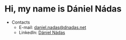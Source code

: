 # Hi, my name is Dániel Nádas
<!--
- I’m currently working on:
    - [My Java Spring Training Portal Full-Stack Application](https://github.com/DNadas98/training-portal)
    - [FreeRoam Hiking Companion Application](https://github.com/DNadas98/freeroam-hiking-companion)
- Current Studies: Full-stack software developement at [<img
        src="https://avatars.githubusercontent.com/u/43291578?s=200&v=4"
        alt="codecool"
        width="20"
        height="20"
      />CodeCool](https://codecool.com/en/) coding bootcamp
      
-->
- Contacts
    - E-mail: [daniel.nadas@dnadas.net](mailto:daniel.nadas@dnadas.net)
    - LinkedIn: [Dániel Nádas](https://www.linkedin.com/in/daniel-nadas)
<!--
<h2>Tech Stack</h2>
<p>This summary showcases the languages, frameworks, and tools that I have learned about so far, and successfully utilized in my projects.</p>
<details>
  <summary>
    Backend Development
    <p align="left"> 
      <img src="https://dnadas.net/media/java.svg" alt="Java" style="width:40px;height:40px; margin-left:5px">
      <img src="https://dnadas.net/media/spring.svg" alt="Java Spring" style="width:40px;height:40px; margin-left:5px">
      <img src="https://dnadas.net/media/nodejs.svg" alt="Node.js" style="width:40px;height:40px; margin-left:5px">
      <img src="https://dnadas.net/media/express.svg" alt="Express JS" style="width:40px;height:40px; margin-left:5px">
      <img src="https://dnadas.net/media/nestjs.svg" alt="Nest JS" style="width:40px;height:40px; margin-left:5px">
      <img src="https://dnadas.net/media/php.svg" alt="PHP" style="width:40px;height:40px; margin-left:5px">
    </p>
  </summary>
  <ul>
    <li>Java</li>
    <li>Java Spring</li>
    <li>Node.js</li>
    <li>Express JS</li>
    <li>Nest JS</li>
    <li>PHP</li>
  </ul>
</details>  
<details>
<summary>
    Frontend Development
    <p align="left">
      <img src="https://dnadas.net/media/javascript.svg" alt="Javascript" style="height:40px; margin-left:5px">
      <img src="https://dnadas.net/media/typescript.svg" alt="Typescript" style="height:40px; margin-left:5px">
      <img src="https://dnadas.net/media/react.svg" alt="React JS" style="height:40px; margin-left:5px">
      <img src="https://dnadas.net/media/angular.svg" alt="Angular JS" style="height:40px; margin-left:5px">
      <img src="https://dnadas.net/media/materialui.svg" alt="Material UI" style="height:40px; margin-left:5px">
      <img src="https://dnadas.net/media/tailwind.svg" alt="Tailwind CSS" style="height:40px; margin-left:5px">
      <img src="https://dnadas.net/media/html.svg" alt="HTML" style="height:40px; margin-left:5px">
      <img src="https://dnadas.net/media/css.svg" alt="CSS" style="height:40px; margin-left:5px">
    </p>
</summary>
<ul>
  <li>Javascript</li>
  <li>Typescript</li>
  <li>React JS</li>
  <li>Material UI</li>
  <li>HTML</li>
  <li>CSS</li>
</ul>
</details>
<details>
  <summary>
    Microservices
    <p align="left"> 
      <img src="https://dnadas.net/media/spring.svg" alt="Java Spring Gateway" style="width:40px;height:40px; margin-left:5px">
      <img src="https://dnadas.net/media/spring_cloud.png" alt="Eureka Discovery Service" style="width:40px;height:40px; margin-left:5px">
    </p>
  </summary>
  <ul>
    <li>Java Spring Gateway</li>
    <li>Eureka Discovery Service</li>
  </ul>
</details>  
<details>
  <summary>
    Databases, ORM & ODM
    <p align="left"> 
      <img src="https://dnadas.net/media/postgresql.svg" alt="PostgreSQL" style="width:40px;height:40px; margin-left:5px">
      <img src="https://dnadas.net/media/mysql.svg" alt="MySQL" style="width:40px;height:40px; margin-left:5px">
      <img src="https://dnadas.net/media/mongodb.png" alt="MongoDB" style="width:40px;height:40px; margin-left:5px">
      <img src="https://dnadas.net/media/spring.svg" alt="Spring Data JPA" style="width:40px;height:40px; margin-left:5px">
      <img src="https://dnadas.net/media/prisma.svg" alt="Prisma ORM" style="width:40px;height:40px; margin-left:5px">
      <img src="https://dnadas.net/media/mongoose.svg" alt="Mongoose JS" style="width:40px;height:40px; margin-left:5px">
    </p>
  </summary>     
  <ul>
    <li>PostgreSQL</li>
    <li>MySQL</li>
    <li>MongoDB</li>
    <li>Spring Data JPA</li>
    <li>Prisma ORM</li>
    <li>Mongoose JS</li>
  </ul>
</details>  
<details>
  <summary>
    Integration & Deployment
    <p align="left">
      <img src="https://dnadas.net/media/githubactions.svg" alt="Github Actions" style="width:40px;height:40px; margin-left:5px">
      <img src="https://dnadas.net/media/docker.svg" alt="Docker, Docker Compose" style="width:40px;height:40px; margin-left:5px">
      <img src="https://dnadas.net/media/kubernetes.svg" alt="Kubernetes" style="width:40px;height:40px; margin-left:5px">
      <img src="https://dnadas.net/media/nginx.svg" alt="Nginx" style="width:40px;height:40px; margin-left:5px">
      <img src="https://dnadas.net/media/apache.png" alt="Apache HTTP Server" style="width:40px;height:40px; margin-left:5px">
    </p>
  </summary> 
  <ul>
    <li>Github Actions</li>
    <li>Docker, Docker Compose</li>
    <li>Nginx</li>
    <li>Apache HTTP Server</li>
  </ul>
</details> 
<details>
  <summary>
    Security & Authentication
    <p align="left">
      <img src="https://dnadas.net/media/spring.svg" alt="Spring Security" style="width:40px;height:40px; margin-left:5px">
      <img src="https://dnadas.net/media/jwt.svg" alt="Json Web Token" style="width:40px;height:40px; margin-left:5px">
      <img src="https://dnadas.net/media/oauth2.svg" alt="OAuth 2.0" style="width:40px;height:40px; margin-left:5px">
      <img src="https://dnadas.net/media/keycloak.png" alt="Keycloak Authorization Server" style="width:40px;height:40px; margin-left:5px">
    </p>
  </summary> 
  <ul>
    <li>Spring Security</li>
    <li>Custom Express JS Implementation</li>
    <li>Json Web Token</li>
    <li>OAuth 2.0</li>
    <li>Keycloak Authorization Server</li>
  </ul>
</details>  
<details>
  <summary>
    Server Management
    <p align="left">
      <img src="https://dnadas.net/media/linux.png" alt="Linux Server (VPS)" style="width:40px;height:40px; margin-left:5px">
      <img src="https://cdn.iconscout.com/icon/free/png-512/free-mail-2844876-2365225.png?f=webp&w=256" alt="Custom E-mail Server" style="width:40px;height:40px; margin-left:5px; background-color:#ffffff; border-radius:3px">
      <img src="https://cdn-icons-png.flaticon.com/256/10321/10321860.png" alt="Web Storage, E-mail, FTP Administration" style="width:40px;height:40px; margin-left:5px; background-color:#ffffff; border-radius:3px">
      <img src="https://dnadas.net/media/wordpress.svg" alt="WordPress CMS" style="width:40px;height:40px; margin-left:5px;">
    </p>
  </summary>
  <ul>
    <li>Linux Server (VPS)</li>
    <li>Custom E-mail Server</li>
    <li>Web Storage, E-mail, FTP Administration</li>
    <li>WordPress CMS</li>
  </ul>
</details>
-->
